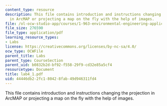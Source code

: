 ```yaml
---
content_type: resource
description: This file contains introduction and instructions changing the projection
  in ArcMAP or projecting a map on the fly with the help of images.
file: /ol-ocw-studio-app/courses/1-963-environmental-engineering-applications-of-geographic-information-systems-fall-2004/44446db22fc180428fab49d946311fd4_lab4_1.pdf
file_size: 276590
file_type: application/pdf
learning_resource_types:
- Labs
license: https://creativecommons.org/licenses/by-nc-sa/4.0/
ocw_type: OCWFile
parent_title: Labs
parent_type: CourseSection
parent_uid: b0832b2d-bf92-f558-29f9-cd32e85a5cf4
resourcetype: Document
title: lab4_1.pdf
uid: 44446db2-2fc1-8042-8fab-49d946311fd4
---
```

This file contains introduction and instructions changing the projection in ArcMAP or projecting a map on the fly with the help of images.